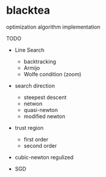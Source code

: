 # blacktea
optimization algorithm implementation

TODO
* Line Search
    * backtracking
    * Armijo
    * Wolfe condition (zoom)
* search direction
    * steepest descent
    * netwon
    * quasi-newton
    * modified newton

* trust region
    * first order
    * second order

* cubic-newton regulized

* SGD

